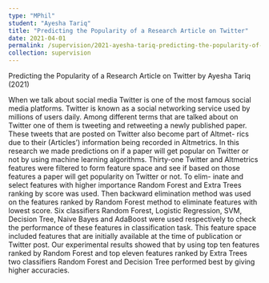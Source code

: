 ```yaml
---
type: "MPhil"
student: "Ayesha Tariq"
title: "Predicting the Popularity of a Research Article on Twitter"
date: 2021-04-01
permalink: /supervision/2021-ayesha-tariq-predicting-the-popularity-of-a-research-article-on-twitter
collection: supervision
---
```

Predicting the Popularity of a Research Article on Twitter by Ayesha Tariq (2021)

When we talk about social media Twitter is one of the most famous social media platforms. Twitter is known as a social networking service used by millions of users daily. Among different terms that are talked about on Twitter one of them is tweeting and retweeting a newly published paper. These tweets that are posted on Twitter also become part of Altmet- rics due to their (Articles’) information being recorded in Altmetrics. In this research we made predictions on if a paper will get popular on Twitter or not by using machine learning algorithms. Thirty-one Twitter and Altmetrics features were filtered to form feature space and see if based on those features a paper will get popularity on Twitter or not. To elim- inate and select features with higher importance Random Forest and Extra Trees ranking by score was used. Then backward elimination method was used on the features ranked by Random Forest method to eliminate features with lowest score. Six classifiers Random Forest, Logistic Regression, SVM, Decision Tree, Naive Bayes and AdaBoost were used respectively to check the performance of these features in classification task. This feature space included features that are initially available at the time of publication or Twitter post. Our experimental results showed that by using top ten features ranked by Random Forest and top eleven features ranked by Extra Trees two classifiers Random Forest and Decision Tree performed best by giving higher accuracies.
